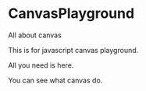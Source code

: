 # CanvasPlayground
All about canvas

This is for javascript canvas playground. 

All you need is here.

You can see what canvas do.

